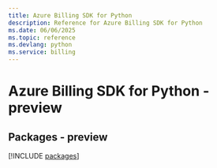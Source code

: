 ```yaml
---
title: Azure Billing SDK for Python
description: Reference for Azure Billing SDK for Python
ms.date: 06/06/2025
ms.topic: reference
ms.devlang: python
ms.service: billing
---
```

# Azure Billing SDK for Python - preview
## Packages - preview
[!INCLUDE [packages](billing-index.md)]